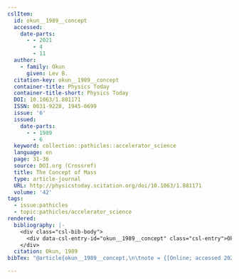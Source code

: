 ```yaml
---
cslItem:
  id: okun__1989__concept
  accessed:
    date-parts:
      - - 2021
        - 4
        - 11
  author:
    - family: Okun
      given: Lev B.
  citation-key: okun__1989__concept
  container-title: Physics Today
  container-title-short: Physics Today
  DOI: 10.1063/1.881171
  ISSN: 0031-9228, 1945-0699
  issue: '6'
  issued:
    date-parts:
      - - 1989
        - 6
  keyword: collection::pathicles::accelerator_science
  language: en
  page: 31-36
  source: DOI.org (Crossref)
  title: The Concept of Mass
  type: article-journal
  URL: http://physicstoday.scitation.org/doi/10.1063/1.881171
  volume: '42'
tags:
  - issue:pathicles
  - topic:pathicles/accelerator_science
rendered:
  bibliography: |-
    <div class="csl-bib-body">
      <div data-csl-entry-id="okun__1989__concept" class="csl-entry">Okun, L.B. 1989 “The Concept of Mass,” <i>Physics Today</i>, 42(6), pp. 31–36. doi:10.1063/1.881171.</div>
    </div>
  citation: Okun, 1989
bibTex: "@article{okun__1989__concept,\n\tnote = {[Online; accessed 2021-04-11]},\n\tauthor = {Okun, Lev B.},\n\tjournal = {Physics Today},\n\tnumber = {6},\n\tyear = {1989},\n\tmonth = {6},\n\tpages = {31--36},\n\ttitle = {The {Concept} of {Mass}},\n\thowpublished = {http://physicstoday.scitation.org/doi/10.1063/1.881171},\n\tvolume = {42},\n}\n\n"

---
```

